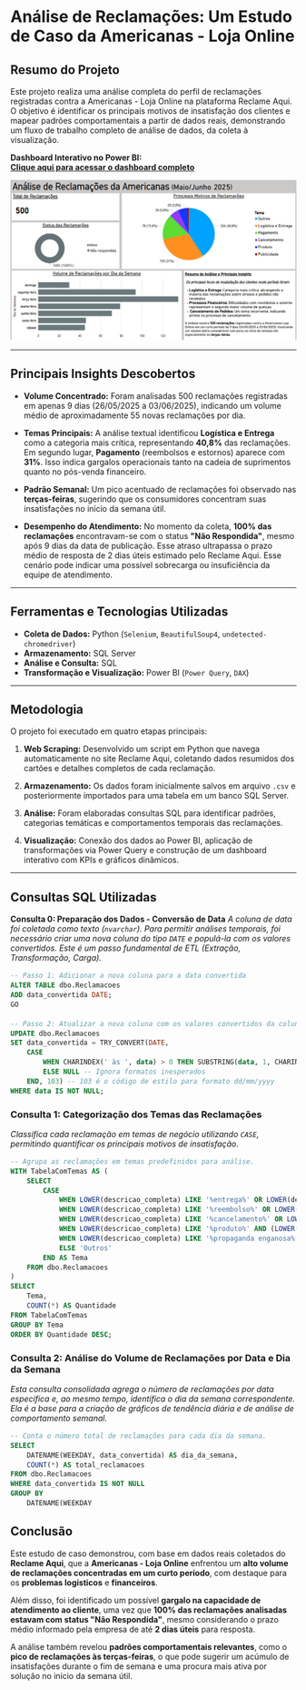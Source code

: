 # Análise de Reclamações: Um Estudo de Caso da Americanas - Loja Online

## Resumo do Projeto

Este projeto realiza uma análise completa do perfil de reclamações registradas contra a Americanas - Loja Online na plataforma Reclame Aqui. O objetivo é identificar os principais motivos de insatisfação dos clientes e mapear padrões comportamentais a partir de dados reais, demonstrando um fluxo de trabalho completo de análise de dados, da coleta à visualização.

**Dashboard Interativo no Power BI:**  
[**Clique aqui para acessar o dashboard completo**](https://app.powerbi.com/view?r=eyJrIjoiMmEwZmM5MjQtMzYxZS00NTQ5LWIzNGEtNmJmNDE0ZWY1MGUwIiwidCI6ImIwZTU1Y2UzLTIzODktNDkwYi05MjRlLWRjNGRjZjI5NTZlOSJ9)

![Dashboard de Análise de Reclamações da Americanas](https://github.com/miysk/portifolio-review-analises/blob/main/dashboard/analisegraficos.png?raw=true)

---

## Principais Insights Descobertos

- **Volume Concentrado:** Foram analisadas 500 reclamações registradas em apenas 9 dias (26/05/2025 a 03/06/2025), indicando um volume médio de aproximadamente 55 novas reclamações por dia.

- **Temas Principais:** A análise textual identificou **Logística e Entrega** como a categoria mais crítica, representando **40,8%** das reclamações. Em segundo lugar, **Pagamento** (reembolsos e estornos) aparece com **31%**. Isso indica gargalos operacionais tanto na cadeia de suprimentos quanto no pós-venda financeiro.

- **Padrão Semanal:** Um pico acentuado de reclamações foi observado nas **terças-feiras**, sugerindo que os consumidores concentram suas insatisfações no início da semana útil.

- **Desempenho do Atendimento:** No momento da coleta, **100% das reclamações** encontravam-se com o status **"Não Respondida"**, mesmo após 9 dias da data de publicação. Esse atraso ultrapassa o prazo médio de resposta de 2 dias úteis estimado pelo Reclame Aqui. Esse cenário pode indicar uma possível sobrecarga ou insuficiência da equipe de atendimento.

---

## Ferramentas e Tecnologias Utilizadas

- **Coleta de Dados:** Python (`Selenium`, `BeautifulSoup4`, `undetected-chromedriver`)
- **Armazenamento:** SQL Server
- **Análise e Consulta:** SQL
- **Transformação e Visualização:** Power BI (`Power Query`, `DAX`)

---

## Metodologia

O projeto foi executado em quatro etapas principais:

1. **Web Scraping:** Desenvolvido um script em Python que navega automaticamente no site Reclame Aqui, coletando dados resumidos dos cartões e detalhes completos de cada reclamação.

2. **Armazenamento:** Os dados foram inicialmente salvos em arquivo `.csv` e posteriormente importados para uma tabela em um banco SQL Server.

3. **Análise:** Foram elaboradas consultas SQL para identificar padrões, categorias temáticas e comportamentos temporais das reclamações.

4. **Visualização:** Conexão dos dados ao Power BI, aplicação de transformações via Power Query e construção de um dashboard interativo com KPIs e gráficos dinâmicos.

---

## Consultas SQL Utilizadas

**Consulta 0: Preparação dos Dados - Conversão de Data**
*A coluna de data foi coletada como texto (`nvarchar`). Para permitir análises temporais, foi necessário criar uma nova coluna do tipo `DATE` e populá-la com os valores convertidos. Este é um passo fundamental de ETL (Extração, Transformação, Carga).*

```sql
-- Passo 1: Adicionar a nova coluna para a data convertida
ALTER TABLE dbo.Reclamacoes
ADD data_convertida DATE;
GO

-- Passo 2: Atualizar a nova coluna com os valores convertidos da coluna de texto
UPDATE dbo.Reclamacoes
SET data_convertida = TRY_CONVERT(DATE,
    CASE 
        WHEN CHARINDEX(' às ', data) > 0 THEN SUBSTRING(data, 1, CHARINDEX(' às ', data) - 1) 
        ELSE NULL -- Ignora formatos inesperados
    END, 103) -- 103 é o código de estilo para formato dd/mm/yyyy
WHERE data IS NOT NULL;
```


### Consulta 1: Categorização dos Temas das Reclamações

*Classifica cada reclamação em temas de negócio utilizando `CASE`, permitindo quantificar os principais motivos de insatisfação.*

```sql
-- Agrupa as reclamações em temas predefinidos para análise.
WITH TabelaComTemas AS (
    SELECT 
        CASE 
            WHEN LOWER(descricao_completa) LIKE '%entrega%' OR LOWER(descricao_completa) LIKE '%atraso%' OR LOWER(descricao_completa) LIKE '%rastreio%' THEN 'Logística e Entrega'
            WHEN LOWER(descricao_completa) LIKE '%reembolso%' OR LOWER(descricao_completa) LIKE '%estorno%' OR LOWER(descricao_completa) LIKE '%pagamento%' THEN 'Pagamento'
            WHEN LOWER(descricao_completa) LIKE '%cancelamento%' OR LOWER(descricao_completa) LIKE '%cancelar%' THEN 'Cancelamento'
            WHEN LOWER(descricao_completa) LIKE '%produto%' AND (LOWER(descricao_completa) LIKE '%defeito%' OR LOWER(descricao_completa) LIKE '%errado%') THEN 'Produto'
            WHEN LOWER(descricao_completa) LIKE '%propaganda enganosa%' THEN 'Publicidade'
            ELSE 'Outros'
        END AS Tema
    FROM dbo.Reclamacoes
)
SELECT 
    Tema,
    COUNT(*) AS Quantidade
FROM TabelaComTemas
GROUP BY Tema
ORDER BY Quantidade DESC;
```
### Consulta 2: Análise do Volume de Reclamações por Data e Dia da Semana

*Esta consulta consolidada agrega o número de reclamações por data específica e, ao mesmo tempo, identifica o dia da semana correspondente. Ela é a base para a criação de gráficos de tendência diária e de análise de comportamento semanal.*

```sql
-- Conta o número total de reclamações para cada dia da semana.
SELECT
    DATENAME(WEEKDAY, data_convertida) AS dia_da_semana,
    COUNT(*) AS total_reclamacoes
FROM dbo.Reclamacoes
WHERE data_convertida IS NOT NULL
GROUP BY 
    DATENAME(WEEKDAY
```


## Conclusão

Este estudo de caso demonstrou, com base em dados reais coletados do **Reclame Aqui**, que a **Americanas - Loja Online** enfrentou um **alto volume de reclamações concentradas em um curto período**, com destaque para os **problemas logísticos** e **financeiros**.

Além disso, foi identificado um possível **gargalo na capacidade de atendimento ao cliente**, uma vez que **100% das reclamações analisadas estavam com status "Não Respondida"**, mesmo considerando o prazo médio informado pela empresa de até **2 dias úteis** para resposta.

A análise também revelou **padrões comportamentais relevantes**, como o **pico de reclamações às terças-feiras**, o que pode sugerir um acúmulo de insatisfações durante o fim de semana e uma procura mais ativa por solução no início da semana útil.

